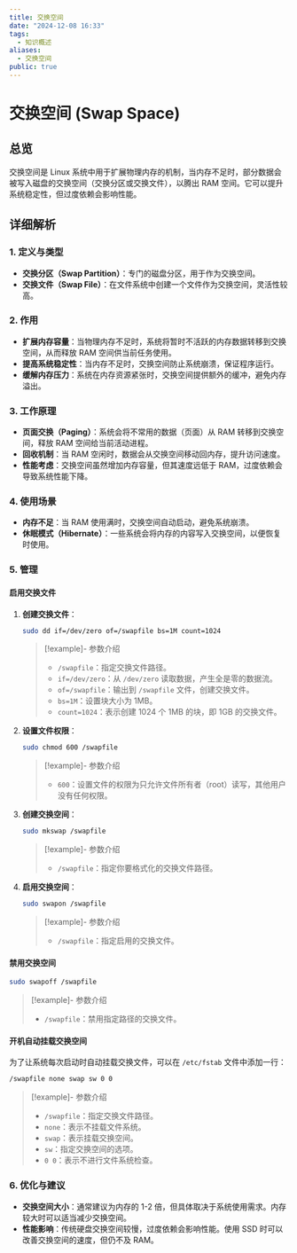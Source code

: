 ```yaml
---
title: 交换空间
date: "2024-12-08 16:33"
tags:
  - 知识概述
aliases:
  - 交换空间
public: true
---
```

# 交换空间 (Swap Space)

## 总览

交换空间是 Linux 系统中用于扩展物理内存的机制，当内存不足时，部分数据会被写入磁盘的交换空间（交换分区或交换文件），以腾出 RAM 空间。它可以提升系统稳定性，但过度依赖会影响性能。

## 详细解析

### 1. 定义与类型

- **交换分区（Swap Partition）**：专门的磁盘分区，用于作为交换空间。
- **交换文件（Swap File）**：在文件系统中创建一个文件作为交换空间，灵活性较高。

### 2. 作用

- **扩展内存容量**：当物理内存不足时，系统将暂时不活跃的内存数据转移到交换空间，从而释放 RAM 空间供当前任务使用。
- **提高系统稳定性**：当内存不足时，交换空间防止系统崩溃，保证程序运行。
- **缓解内存压力**：系统在内存资源紧张时，交换空间提供额外的缓冲，避免内存溢出。

### 3. 工作原理

- **页面交换（Paging）**：系统会将不常用的数据（页面）从 RAM 转移到交换空间，释放 RAM 空间给当前活动进程。
- **回收机制**：当 RAM 空闲时，数据会从交换空间移动回内存，提升访问速度。
- **性能考虑**：交换空间虽然增加内存容量，但其速度远低于 RAM，过度依赖会导致系统性能下降。

### 4. 使用场景

- **内存不足**：当 RAM 使用满时，交换空间自动启动，避免系统崩溃。
- **休眠模式（Hibernate）**：一些系统会将内存的内容写入交换空间，以便恢复时使用。

### 5. 管理

#### 启用交换文件

1. **创建交换文件**：
    
    ```bash
    sudo dd if=/dev/zero of=/swapfile bs=1M count=1024
    ```
    
    > [!example]- 参数介绍
    > 
    > - `/swapfile`：指定交换文件路径。
    > - `if=/dev/zero`：从 `/dev/zero` 读取数据，产生全是零的数据流。
    > - `of=/swapfile`：输出到 `/swapfile` 文件，创建交换文件。
    > - `bs=1M`：设置块大小为 1MB。
    > - `count=1024`：表示创建 1024 个 1MB 的块，即 1GB 的交换文件。
    
2. **设置文件权限**：
    
    ```bash
    sudo chmod 600 /swapfile
    ```
    
    > [!example]- 参数介绍
    > 
    > - `600`：设置文件的权限为只允许文件所有者（root）读写，其他用户没有任何权限。
    
3. **创建交换空间**：
    
    ```bash
    sudo mkswap /swapfile
    ```
    
    > [!example]- 参数介绍
    > 
    > - `/swapfile`：指定你要格式化的交换文件路径。
    
4. **启用交换空间**：
    
    ```bash
    sudo swapon /swapfile
    ```
    
    > [!example]- 参数介绍
    > 
    > - `/swapfile`：指定启用的交换文件。
    

#### 禁用交换空间

```bash
sudo swapoff /swapfile
```

> [!example]- 参数介绍
> 
> - `/swapfile`：禁用指定路径的交换文件。

#### 开机自动挂载交换空间

为了让系统每次启动时自动挂载交换文件，可以在 `/etc/fstab` 文件中添加一行：

```bash
/swapfile none swap sw 0 0
```

> [!example]- 参数介绍
> 
> - `/swapfile`：指定交换文件路径。
> - `none`：表示不挂载文件系统。
> - `swap`：表示挂载交换空间。
> - `sw`：指定交换空间的选项。
> - `0 0`：表示不进行文件系统检查。

### 6. 优化与建议

- **交换空间大小**：通常建议为内存的 1-2 倍，但具体取决于系统使用需求。内存较大时可以适当减少交换空间。
- **性能影响**：传统硬盘交换空间较慢，过度依赖会影响性能。使用 SSD 时可以改善交换空间的速度，但仍不及 RAM。
